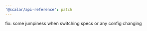 ```yaml
---
'@scalar/api-reference': patch
---
```


fix: some jumpiness when switching specs or any config changing
